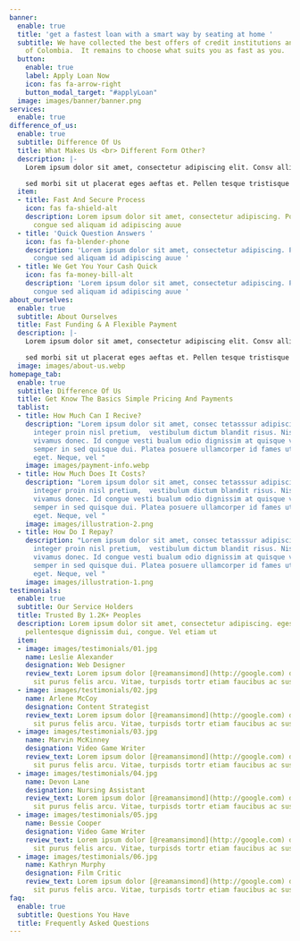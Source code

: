 ```yaml
---
banner:
  enable: true
  title: 'get a fastest loan with a smart way by seating at home '
  subtitle: We have collected the best offers of credit institutions and banks <br>
    of Colombia.  It remains to choose what suits you as fast as you.
  button:
    enable: true
    label: Apply Loan Now
    icon: fas fa-arrow-right
    button_modal_target: "#applyLoan"
  image: images/banner/banner.png
services:
  enable: true
difference_of_us:
  enable: true
  subtitle: Difference Of Us
  title: What Makes Us <br> Different Form Other?
  description: |-
    Lorem ipsum dolor sit amet, consectetur adipiscing elit. Consv allis quam aliquet integer eget magna ullam corper intesager peent esque urna. Ac eu fringilla intea dger egadv estas ut. Sed vulutate aenean nunc quis a urna morbi id vitae. Vulpuate nisl

    sed morbi sit ut placerat eges aeftas et. Pellen tesque tristisque magnis augue gravida pulvinar placerat. Tellus massa pretra scelerisque leo. In volutpat arcu nunc nisl et, viverra faucisfbus egestas. In habitasse sagittis, convallis ut commodo amet, odio sagittis. Maecenas massa turpis duis felis, massa. Morbi feugiat.
  item:
  - title: Fast And Secure Process
    icon: fas fa-shield-alt
    description: Lorem ipsum dolor sit amet, consectetur adipiscing. Portaa nulla
      congue sed aliquam id adipiscing auue
  - title: 'Quick Question Answers '
    icon: fas fa-blender-phone
    description: 'Lorem ipsum dolor sit amet, consectetur adipiscing. Portaa nulla
      congue sed aliquam id adipiscing auue '
  - title: We Get You Your Cash Quick
    icon: fas fa-money-bill-alt
    description: 'Lorem ipsum dolor sit amet, consectetur adipiscing. Portaa nulla
      congue sed aliquam id adipiscing auue '
about_ourselves:
  enable: true
  subtitle: About Ourselves
  title: Fast Funding & A Flexible Payment
  description: |-
    Lorem ipsum dolor sit amet, consectetur adipiscing elit. Consv allis quam aliquet integer eget magna ullam corper intesager vulutate aenean nunc quis a urna morbi id vitae. Vulpuate nisl

    sed morbi sit ut placerat eges aeftas et. Pellen tesque tristisque magnis augue gravida pulvinar placerat. Tellus massa pretra scelerisque leo. In volutpat arcu nunc nisl et, viverra faucisfbus
  image: images/about-us.webp
homepage_tab:
  enable: true
  subtitle: Difference Of Us
  title: Get Know The Basics Simple Pricing And Payments
  tablist:
  - title: How Much Can I Recive?
    description: "Lorem ipsum dolor sit amet, consec tetasssur adipiscing elit. Tellus
      integer proin nisl pretium,  vestibulum dictum blandit risus. Nisl commodo\n\nturpis
      vivamus donec. Id congue vesti bualum odio dignissim at quisque viverra. Non
      semper in sed quisque dui. Platea posuere ullamcorper id fames ut sed urna cursus
      eget. Neque, vel "
    image: images/payment-info.webp
  - title: How Much Does It Costs?
    description: "Lorem ipsum dolor sit amet, consec tetasssur adipiscing elit. Tellus
      integer proin nisl pretium,  vestibulum dictum blandit risus. Nisl commodo\n\nturpis
      vivamus donec. Id congue vesti bualum odio dignissim at quisque viverra. Non
      semper in sed quisque dui. Platea posuere ullamcorper id fames ut sed urna cursus
      eget. Neque, vel "
    image: images/illustration-2.png
  - title: How Do I Repay?
    description: "Lorem ipsum dolor sit amet, consec tetasssur adipiscing elit. Tellus
      integer proin nisl pretium,  vestibulum dictum blandit risus. Nisl commodo\n\nturpis
      vivamus donec. Id congue vesti bualum odio dignissim at quisque viverra. Non
      semper in sed quisque dui. Platea posuere ullamcorper id fames ut sed urna cursus
      eget. Neque, vel "
    image: images/illustration-1.png
testimonials:
  enable: true
  subtitle: Our Service Holders
  title: Trusted By 1.2K+ Peoples
  description: Lorem ipsum dolor sit amet, consectetur adipiscing. egestas cursus
    pellentesque dignissim dui, congue. Vel etiam ut
  item:
  - image: images/testimonials/01.jpg
    name: Leslie Alexander
    designation: Web Designer
    review_text: Lorem ipsum dolor [@reamansimond](http://google.com) demina egestas
      sit purus felis arcu. Vitae, turpisds tortr etiam faucibus ac suspendisse.
  - image: images/testimonials/02.jpg
    name: Arlene McCoy
    designation: Content Strategist
    review_text: Lorem ipsum dolor [@reamansimond](http://google.com) demina egestas
      sit purus felis arcu. Vitae, turpisds tortr etiam faucibus ac suspendisse.
  - image: images/testimonials/03.jpg
    name: Marvin McKinney
    designation: Video Game Writer
    review_text: Lorem ipsum dolor [@reamansimond](http://google.com) demina egestas
      sit purus felis arcu. Vitae, turpisds tortr etiam faucibus ac suspendisse.
  - image: images/testimonials/04.jpg
    name: Devon Lane
    designation: Nursing Assistant
    review_text: Lorem ipsum dolor [@reamansimond](http://google.com) demina egestas
      sit purus felis arcu. Vitae, turpisds tortr etiam faucibus ac suspendisse.
  - image: images/testimonials/05.jpg
    name: Bessie Cooper
    designation: Video Game Writer
    review_text: Lorem ipsum dolor [@reamansimond](http://google.com) demina egestas
      sit purus felis arcu. Vitae, turpisds tortr etiam faucibus ac suspendisse.
  - image: images/testimonials/06.jpg
    name: Kathryn Murphy
    designation: Film Critic
    review_text: Lorem ipsum dolor [@reamansimond](http://google.com) demina egestas
      sit purus felis arcu. Vitae, turpisds tortr etiam faucibus ac suspendisse.
faq:
  enable: true
  subtitle: Questions You Have
  title: Frequently Asked Questions
---
```


